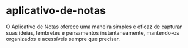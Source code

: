 # aplicativo-de-notas
O Aplicativo de Notas oferece uma maneira simples e eficaz de capturar suas ideias, lembretes e pensamentos instantaneamente, mantendo-os organizados e acessíveis sempre que precisar.
